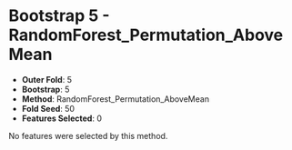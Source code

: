 # Bootstrap 5 - RandomForest_Permutation_AboveMean

- **Outer Fold**: 5
- **Bootstrap**: 5
- **Method**: RandomForest_Permutation_AboveMean
- **Fold Seed**: 50
- **Features Selected**: 0

No features were selected by this method.
